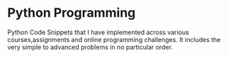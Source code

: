# Python Programming
Python Code Snippets that I have implemented across various courses,assignments and online programming challenges. It includes the very simple to advanced problems in no particular order. 
